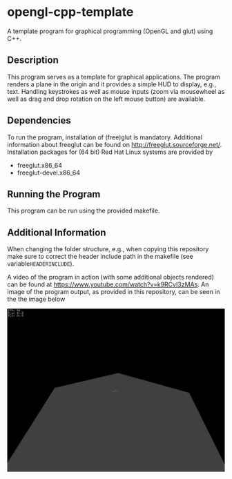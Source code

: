 # opengl-cpp-template

A template program for graphical programming (OpenGL and glut) using C++.

## Description

This program serves as a template for graphical applications. The program renders a plane in the origin and it provides a simple HUD to display, e.g., text. Handling keystrokes as well as mouse inputs (zoom via mousewheel as well as drag and drop rotation on the left mouse button) are available.

## Dependencies

To run the program, installation of (free)glut is mandatory. Additional information about freeglut can be found on <http://freeglut.sourceforge.net/>. Installation packages for (64 bit) Red Hat Linux systems are provided by

- freeglut.x86_64
- freeglut-devel.x86_64

## Running the Program

This program can be run using the provided makefile.

## Additional Information

When changing the folder structure, e.g., when copying this repository make sure to correct the header include path in the makefile (see variable`HEADERINCLUDE`).

A video of the program in action (with some additional objects rendered) can be found at <https://www.youtube.com/watch?v=k9RCvI3zMAs>. An image of the program output, as provided in this repository, can be seen in the the image below

![image showing the output of this repository (flat plane at the origin, HUD information showing rotation parameters as well as the frames per seconds)](doc/example_image.png "image showing the origin in the center and the HUD in the top left")
